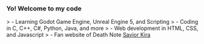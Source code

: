 <h3>Yo! Welcome to my code</h3>
> - Learning Godot Game Engine, Unreal Engine 5, and Scripting
> - Coding in C, C++, C#, Python, Java, and more
> - Web development in HTML, CSS, and Javascript
> - Fan website of Death Note <a href="https://bjeker.github.io/SaviorKira/index.html">Savior Kira</a>
